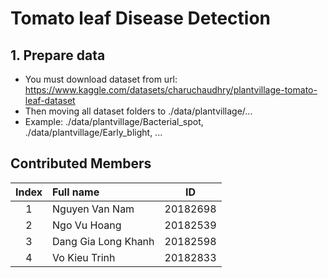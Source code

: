 # Tomato leaf Disease Detection

## 1. Prepare data
* You must download dataset from url: https://www.kaggle.com/datasets/charuchaudhry/plantvillage-tomato-leaf-dataset
* Then moving all dataset folders to ./data/plantvillage/...
* Example: ./data/plantvillage/Bacterial_spot, ./data/plantvillage/Early_blight, ...

## Contributed Members
| Index | Full name           | ID |
| :---: | :---                | :---:|
| 1     | Nguyen Van Nam      |  20182698  |
| 2     | Ngo Vu Hoang        |  20182539  |
| 3     | Dang Gia Long Khanh |  20182598  |
| 4     | Vo Kieu Trinh       |  20182833  |
